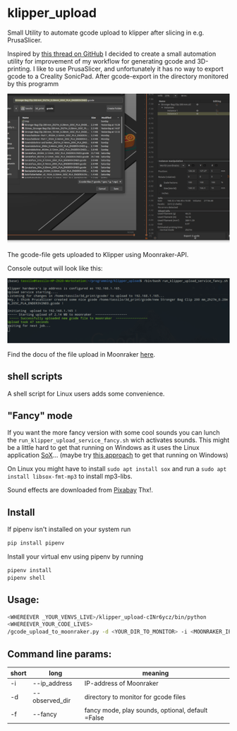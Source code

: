 # klipper_upload

Small Utility to automate gcode upload to klipper after slicing in e.g. PrusaSlicer. 

Inspired by [this thread on GitHub](https://github.com/Arksine/moonraker/discussions/128) I decided to create a small automation utility for improvement of my workflow for generating gcode and 3D-printing. I like to use  PrusaSlicer, and unfortunately it has no way to export gcode to a Creality SonicPad. After gcode-export in the directory monitored by this programm

![Screenshot1.png](pictures%2FScreenshot1.png)

The gcode-file gets uploaded to Klipper using Moonraker-API.

Console output will look like this:

![Screenshot2.png](pictures%2FScreenshot2.png)

Find the docu of the file upload in Moonraker [here](https://moonraker.readthedocs.io/en/latest/web_api/#file-upload).

## shell scripts
A shell script for Linux users adds some convenience.
## "Fancy" mode
If you want the more fancy version with some cool sounds you can lunch the `run_klipper_upload_service_fancy.sh` wich activates sounds.
This might be a little hard to get that running on Windows as it uses the Linux application  [SoX](https://sox.sourceforge.net/sox.html)... (maybe try [this approach](https://www.codeproject.com/Articles/33901/Compiling-SOX-with-Lame-and-Libmad-for-Windows) to get that running on Windows)

On Linux you might have to install `sudo apt install sox` and run a `sudo apt install libsox-fmt-mp3` to install mp3-libs.

Sound effects are downloaded from <a href="https://pixabay.com/?utm_source=link-attribution&amp;utm_medium=referral&amp;utm_campaign=music&amp;utm_content=6313">Pixabay</a> Thx!.

## Install 

If pipenv isn't installed on your system run 
```bash
pip install pipenv
```
Install your virtual env using pipenv by running
```bash
pipenv install 
pipenv shell
```


## Usage: 
```bash
<WHEREEVER _YOUR_VENVS_LIVE>/klipper_upload-cINr6ycz/bin/python
<WHEREEVER_YOUR_CODE_LIVES>
/gcode_upload_to_moonraker.py -d <YOUR_DIR_TO_MONITOR> -i <MOONRAKER_IP>"
```
## Command line params:

| short | long           | meaning                                           |
|-------|----------------|---------------------------------------------------|
| -i    | --ip_address   | IP-address of Moonraker                           |
| -d    | --observed_dir | directory to monitor for gcode files              |
| -f    | --fancy        | fancy mode, play sounds, optional, default =False |


